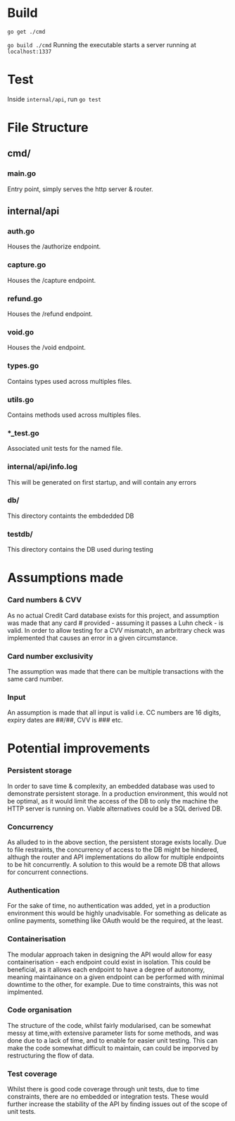 # Build

`go get ./cmd`

`go build ./cmd`
Running the executable starts a server running at `localhost:1337`

# Test

Inside `internal/api`, run `go test`


# File Structure

## cmd/
### main.go
Entry point, simply serves the http server & router.

## internal/api
### auth.go
Houses the /authorize endpoint.

### capture.go
Houses the /capture endpoint.

### refund.go
Houses the /refund endpoint.

### void.go
Houses the /void endpoint.

### types.go
Contains types used across multiples files.

### utils.go
Contains methods used across multiples files.

### *_test.go
Associated unit tests for the named file.

### internal/api/info.log
This will be generated on first startup, and will contain any errors

### db/
This directory containts the embdedded DB

### testdb/
This directory contains the DB used during testing







# Assumptions made

### Card numbers & CVV
As no actual Credit Card database exists for this project, and assumption was made that any card # provided - assuming it passes a Luhn check - is valid. In order
to allow testing for a CVV mismatch, an arbritrary check was implemented that causes an error in a given circumstance.

### Card number exclusivity
The assumption was made that there can be multiple transactions with the same card number.

### Input
An assumption is made that all input is valid i.e. CC numbers are 16 digits, expiry dates are ##/##, CVV is ### etc.


# Potential improvements

### Persistent storage
In order to save time & complexity, an embedded database was used to demonstrate persistent storage. In a production environment, this would not be optimal, as it would limit the access 
of the DB to only the machine the HTTP server is running on. Viable alternatives could be a SQL derived DB.

### Concurrency
As alluded to in the above section, the persistent storage exists locally. Due to file restraints, the concurrency of access to the DB might be hindered, althugh the router and API implementations do allow for multiple endpoints to be hit concurrently.
A solution to this would be a remote DB that allows for concurrent connections.

### Authentication
For the sake of time, no authentication was added, yet in a production environment this would be highly unadvisable. For something as delicate as online payments,
something like OAuth would be the required, at the least.

### Containerisation
The modular approach taken in designing the API would allow for easy containerisation - each endpoint could exist in isolation. 
This could be beneficial, as it allows each endpoint to have a degree of autonomy, meaning maintainance on a given endpoint can be performed with minimal downtime to the other, for example. 
Due to time constraints, this was not implmented.

### Code organisation
The structure of the code, whilst fairly modularised, can be somewhat messy at time,with extensive parameter lists for some methods, and was done due to a lack of time, and to enable for easier unit testing. This can make the code somewhat difficult to maintain, can could be imporved by restructuring the flow of data.

### Test coverage
Whilst there is good code coverage through unit tests, due to time constraints, there are no embedded or integration tests. These would further increase the stability of the API by finding issues out of the scope of unit tests.
